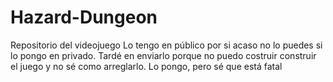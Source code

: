 # Hazard-Dungeon
Repositorio del videojuego
Lo tengo en público por si acaso no lo puedes si lo pongo en privado.
Tardé en enviarlo porque no puedo costruir construir el juego y no sé como arreglarlo. Lo pongo, pero sé que está fatal

